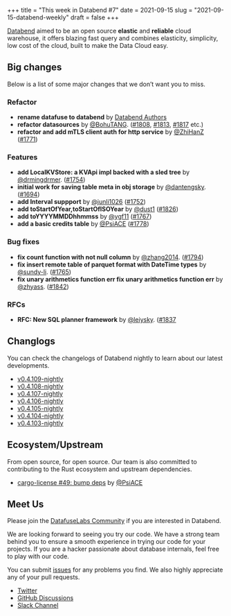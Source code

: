+++
title = "This week in Databend #7"
date = 2021-09-15
slug = "2021-09-15-databend-weekly"
draft = false
+++

[Databend](https://github.com/datafuselabs/databend) aimed to be an open source **elastic** and **reliable** cloud warehouse, it offers blazing fast query and combines elasticity, simplicity, low cost of the cloud, built to make the Data Cloud easy.

## Big changes

Below is a list of some major changes that we don’t want you to miss.

### Refactor

- **rename datafuse to databend** by [Databend Authors](mailto:opensource@datafuselabs.com)
- **refactor datasources** by [@BohuTANG](https://github.com/BohuTANG). ([#1808](https://github.com/datafuselabs/databend/pull/1808), [#1813](https://github.com/datafuselabs/databend/pull/1813), [#1817](https://github.com/datafuselabs/databend/pull/1817) etc.)
- **refactor and add mTLS client auth for http service** by [@ZhiHanZ](https://github.com/ZhiHanZ) ([#1771](https://github.com/datafuselabs/databend/pull/1771))

### Features

- **add LocalKVStore: a KVApi impl backed with a sled tree** by [@drmingdrmer](https://github.com/drmingdrmer). ([#1754](https://github.com/datafuselabs/databend/pull/1754))
- **initial work for saving table meta in obj storage** by [@dantengsky](https://github.com/dantengsky). ([#1694](https://github.com/datafuselabs/databend/pull/1694))
- **add Interval suppport** by [@junli1026](https://github.com/junli1026) ([#1752](https://github.com/datafuselabs/databend/pull/1752))
- **add toStartOfYear,toStartOfISOYear** by [@dust1](https://github.com/dust1) ([#1826](https://github.com/datafuselabs/databend/pull/1826))
- **add toYYYYMMDDhhmmss** by [@ygf11](https://github.com/ygf11) ([#1767](https://github.com/datafuselabs/databend/pull/1767))
- **add a basic credits table** by [@PsiACE](https://github.com/PsiACE) ([#1778](https://github.com/datafuselabs/databend/pull/1778))

### Bug fixes

- **fix count function with not null column**  by [@zhang2014](https://github.com/zhang2014). ([#1794](https://github.com/datafuselabs/databend/pull/1794))
- **fix insert remote table of parquet format with DateTime types** by [@sundy-li](https://github.com/sundy-li). ([#1765](https://github.com/datafuselabs/databend/pull/1765))
- **fix unary arithmetics function err fix unary arithmetics function err** by [@zhyass](https://github.com/zhyass). ([#1842](https://github.com/datafuselabs/databend/pull/1842))

### RFCs

- **RFC: New SQL planner framework** by [@leiysky](https://github.com/leiysky). ([#1837](https://github.com/datafuselabs/databend/pull/1837)


## Changlogs

You can check the changelogs of Databend nightly to learn about our latest developments.

- [v0.4.109-nightly](https://github.com/datafuselabs/databend/releases/tag/v0.4.109-nightly)
- [v0.4.108-nightly](https://github.com/datafuselabs/databend/releases/tag/v0.4.108-nightly)
- [v0.4.107-nightly](https://github.com/datafuselabs/databend/releases/tag/v0.4.107-nightly)
- [v0.4.106-nightly](https://github.com/datafuselabs/databend/releases/tag/v0.4.106-nightly)
- [v0.4.105-nightly](https://github.com/datafuselabs/databend/releases/tag/v0.4.105-nightly)
- [v0.4.104-nightly](https://github.com/datafuselabs/databend/releases/tag/v0.4.104-nightly)
- [v0.4.103-nightly](https://github.com/datafuselabs/databend/releases/tag/v0.4.103-nightly)

## Ecosystem/Upstream

From open source, for open source. Our team is also committed to contributing to the Rust ecosystem and upstream dependencies.

- [cargo-license #49: bump deps](https://github.com/onur/cargo-license/pull/49) by [@PsiACE](https://github.com/PsiACE/)

## Meet Us

Please join the [DatafuseLabs Community](https://github.com/datafuselabs/) if you are interested in Databend.

We are looking forward to seeing you try our code. We have a strong team behind you to ensure a smooth experience in trying our code for your projects.
If you are a hacker passionate about database internals, feel free to play with our code.

You can submit [issues](https://github.com/datafuselabs/databend/issues) for any problems you find. We also highly appreciate any of your pull requests.

- [Twitter](https://twitter.com/Datafuse_Labs)
- [GitHub Discussions](https://github.com/datafuselabs/databend/discussions)
- [Slack Channel](https://link.databend.rs/join-slack)
